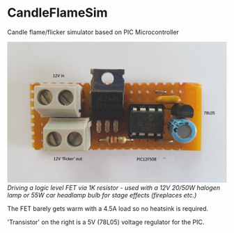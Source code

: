 # CandleFlameSim
Candle flame/flicker simulator based on PIC Microcontroller

![Image](flicker.jpg)
*Driving a logic level FET via 1K resistor - used with a 12V 20/50W halogen lamp or 55W car headlamp bulb for stage effects (fireplaces etc.)*

The FET barely gets warm with a 4.5A load so no heatsink is required.

'Transistor' on the right is a 5V (78L05) voltage regulator for the PIC.
